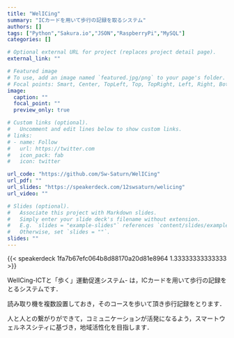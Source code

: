 ```yaml
---
title: "WelICing"
summary: "ICカードを用いて歩行の記録を取るシステム"
authors: []
tags: ["Python","Sakura.io","JSON","RaspberryPi","MySQL"]
categories: []

# Optional external URL for project (replaces project detail page).
external_link: ""

# Featured image
# To use, add an image named `featured.jpg/png` to your page's folder.
# Focal points: Smart, Center, TopLeft, Top, TopRight, Left, Right, BottomLeft, Bottom, BottomRight.
image:
  caption: ""
  focal_point: ""
  preview_only: true

# Custom links (optional).
#   Uncomment and edit lines below to show custom links.
# links:
# - name: Follow
#   url: https://twitter.com
#   icon_pack: fab
#   icon: twitter

url_code: "https://github.com/Sw-Saturn/WelICing"
url_pdf: ""
url_slides: "https://speakerdeck.com/12swsaturn/welicing"
url_video: ""

# Slides (optional).
#   Associate this project with Markdown slides.
#   Simply enter your slide deck's filename without extension.
#   E.g. `slides = "example-slides"` references `content/slides/example-slides.md`.
#   Otherwise, set `slides = ""`.
slides: ""
---
```

{{< speakerdeck 1fa7b67efc064b8d88170a20d81e8964 1.33333333333333 >}}

WelICing-ICTと「歩く」運動促進システム- は，ICカードを用いて歩行の記録をとるシステムです．

読み取り機を複数設置しておき，そのコースを歩いて頂き歩行記録をとります．

人と人との繋がりができて，コミュニケーションが活発になるよう，スマートウェルネスシティに基づき，地域活性化を目指します．
